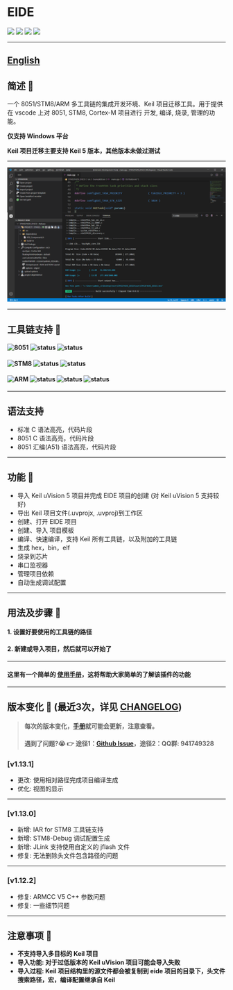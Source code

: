 # EIDE

[![](https://vsmarketplacebadge.apphb.com/version/cl.eide.svg)](https://marketplace.visualstudio.com/items?itemName=CL.eide) [![](https://vsmarketplacebadge.apphb.com/installs/cl.eide.svg)](https://marketplace.visualstudio.com/items?itemName=CL.eide) [![](https://vsmarketplacebadge.apphb.com/downloads/cl.eide.svg)](https://marketplace.visualstudio.com/items?itemName=CL.eide) [![](https://vsmarketplacebadge.apphb.com/rating/cl.eide.svg)](https://marketplace.visualstudio.com/items?itemName=CL.eide)

***

## [English](./README_EN.md)

## 简述 📑

一个 8051/STM8/ARM 多工具链的集成开发环境、Keil 项目迁移工具。用于提供在 vscode 上对 8051, STM8, Cortex-M 项目进行 开发, 编译, 烧录, 管理的功能。

**仅支持 Windows 平台**

**Keil 项目迁移主要支持 Keil 5 版本，其他版本未做过测试**

***

![preview](./res/preview/show.png)

***

## 工具链支持 🔨

#### ![8051](https://img.shields.io/badge/-8051_:-grey.svg) ![status](https://img.shields.io/badge/Keil_C51-✔-brightgreen.svg) ![status](https://img.shields.io/badge/SDCC-✔-brightgreen.svg)

#### ![STM8](https://img.shields.io/badge/-STM8_:-grey.svg) ![status](https://img.shields.io/badge/IAR_STM8-✔-brightgreen.svg) ![status](https://img.shields.io/badge/SDCC-✔-brightgreen.svg)

#### ![ARM](https://img.shields.io/badge/-ARM_:-grey.svg) ![status](https://img.shields.io/badge/ARMCC_V5-✔-brightgreen.svg) ![status](https://img.shields.io/badge/ARMCC_V6-✔-brightgreen.svg) ![status](https://img.shields.io/badge/ARM_GCC-✔-brightgreen.svg)


***

## 语法支持

* 标准 C 语法高亮，代码片段
* 8051 C 语法高亮，代码片段
* 8051 汇编(A51) 语法高亮，代码片段

***

## 功能 🎉

* 导入 Keil uVision 5 项目并完成 EIDE 项目的创建 (对 Keil uVision 5 支持较好)
* 导出 Keil 项目文件(.uvprojx, .uvproj)到工作区
* 创建、打开 EIDE 项目
* 创建、导入 项目模板
* 编译、快速编译，支持 Keil 所有工具链，以及附加的工具链
* 生成 hex，bin，elf
* 烧录到芯片
* 串口监视器
* 管理项目依赖
* 自动生成调试配置

***

## 用法及步骤 📖

#### 1. 设置好要使用的工具链的路径

#### 2. 新建或导入项目，然后就可以开始了

***

#### 这里有一个简单的 [使用手册](https://blog.csdn.net/qq_40833810/category_9688932.html)，这将帮助大家简单的了解该插件的功能

***

## 版本变化 🔔 (最近3次，详见 [CHANGELOG](./CHANGELOG.md))

> #### 每次的版本变化，[手册](https://blog.csdn.net/qq_40833810/article/details/104114921)就可能会更新，注意查看。
> #### 遇到了问题?😭 👉 途径1：[Github Issue](https://github.com/github0null/eide/issues)，途径2：QQ群: **941749328**

### [v1.13.1]
- 更改: 使用相对路径完成项目编译生成
- 优化: 视图的显示
***

### [v1.13.0]
- 新增: IAR for STM8 工具链支持
- 新增: STM8-Debug 调试配置生成
- 新增: JLink 支持使用自定义的 jflash 文件
- 修复: 无法删除头文件包含路径的问题
***

### [v1.12.2]
- 修复: ARMCC V5 C++ 参数问题
- 修复: 一些细节问题
***

## 注意事项 🚩
  + **不支持导入多目标的 Keil 项目**
  + **导入功能: 对于过低版本的 Keil uVision 项目可能会导入失败**
  + **导入过程: Keil 项目结构里的源文件都会被复制到 eide 项目的目录下，头文件搜索路径，宏，编译配置继承自 Keil**
